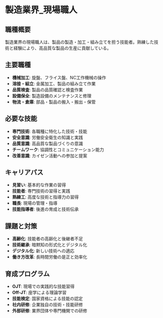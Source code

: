 # 製造業界_現場職人

## 職種概要
製造業界の現場職人は、製品の製造・加工・組み立てを担う技能者。熟練した技術と経験により、高品質な製品の生産に貢献している。

## 主要職種
- **機械加工**: 旋盤、フライス盤、NC工作機械の操作
- **溶接・組立**: 金属加工、製品の組み立て作業
- **品質検査**: 製品の品質確認と検査作業
- **設備保全**: 製造設備のメンテナンスと修理
- **物流・倉庫**: 部品・製品の搬入・搬出・保管

## 必要な技能
- **専門技術**: 各職種に特化した技術・技能
- **安全意識**: 労働安全衛生の知識と実践
- **品質意識**: 高品質な製品づくりの意識
- **チームワーク**: 協調性とコミュニケーション能力
- **改善意識**: カイゼン活動への参加と提案

## キャリアパス
- **見習い**: 基本的な作業の習得
- **技能者**: 専門技術の習得と実践
- **熟練工**: 高度な技術と指導力の習得
- **職長**: 現場の管理・指導
- **技能指導者**: 後進の育成と技術伝承

## 課題と対策
- **高齢化**: 技能者の高齢化と後継者不足
- **技術継承**: 暗黙知の形式化とデジタル化
- **デジタル化**: 新しい技術への適応
- **働き方改革**: 長時間労働の是正と効率化

## 育成プログラム
- **OJT**: 現場での実践的な技能習得
- **Off-JT**: 座学による理論学習
- **技能検定**: 国家資格による技能の認定
- **社内研修**: 企業独自の技術・技能研修
- **外部研修**: 業界団体や専門機関での研修 